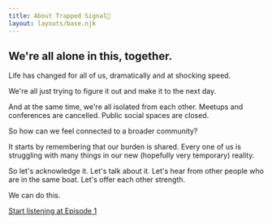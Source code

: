 ```yaml
---
title: About Trapped Signal📶
layout: layouts/base.njk
---
```


## We're all alone in this, together.

Life has changed for all of us, dramatically and at shocking speed.

We're all just trying to figure it out and make it to the next day.

And at the same time, we're all isolated from each other. Meetups and conferences are cancelled. Public social spaces are closed.

So how can we feel connected to a broader community?

It starts by remembering that our burden is shared. Every one of us is struggling with many things in our new (hopefully very temporary) reality.

So let's acknowledge it. Let's talk about it. Let's hear from other people who are in the same boat. Let's offer each other strength.

We can do this.

[Start listening at Episode 1](/episodes/1)
